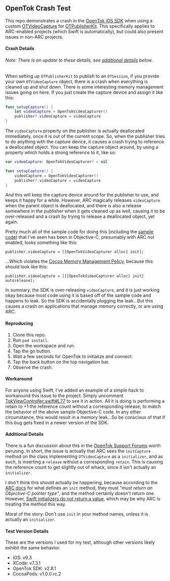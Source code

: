 ## OpenTok Crash Test

This repo demonstrates a crash in the [OpenTok iOS SDK](https://www.tokbox.com/developer/sdks/ios/) when using a custom [OTVideoCapture](https://tokbox.com/developer/sdks/ios/reference/Protocols/OTVideoCapture.html) for [OTPublisherKit](https://www.tokbox.com/developer/sdks/ios/reference/Classes/OTPublisherKit.html#//api/name/videoCapture]). This specifically applies to ARC-enabled projects (which Swift is automatically), but could also present issues in non-ARC projects.

#### Crash Details

###### Note: There is an update to these details, see [additional details](#additional-details) below.

When setting up `OTPublisherKit` to publish to an `OTSession`, if you provide your own `OTVideoCapture` object, there is a crash when everything is cleaned up and shut down. There is some interesting memory management issues going on here. If you just create the capture device and assign it like this:

```swift
func setupCapture() {
    let videoCapture = OpenTokVideoCapturer()
    publisher?.videoCapture = videoCapture
}
```

The `videoCapture` property on the publisher is actually deallocated immediately, once it is out of the current scope. So, when the publisher tries to do anything with the capture device, it causes a crash trying to reference a deallocated object. You can keep the capture object around, by using a property which holds a strong reference to it, like so:

```swift
var videoCapture: OpenTokVideoCapturer? = nil

func setupCapture() {
    videoCapture = OpenTokVideoCapturer()
    publisher?.videoCapture = videoCapture
}
```

And this will keep the capture device around for the publisher to use, and keeps it happy for a while. However, ARC magically releases `videoCapture` when the parent object is deallocated, and there is also a release somewhere in the publisher when it gets cleaned up as well, causing it to be over-released and a crash by trying to release a deallocated object, yet again.

Pretty much all of the sample code for doing this (including the [sample code](https://github.com/opentok/learning-opentok-ios/blob/video-capturer-basic/LearningOpenTok/ViewController.m#L131)) that I've seen has been in Objective-C, presumably with ARC not enabled, looks something like this:

```objc
publisher.videoCapture = [[OpenTokVideoCapturer alloc] init];
```

...Which violates the [Cocoa Memory Management Policy](https://developer.apple.com/library/mac/documentation/Cocoa/Conceptual/MemoryMgmt/Articles/mmRules.html), because this should look like this:

```objc
publisher.videoCapture = [[[OpenTokVideoCapturer alloc] init] autorelease];
```

In summary, the SDK is over-releasing `videoCapture`, and it is just working okay because most code using it is based off of the sample code and happens to leak. So the SDK is accidentally plugging the leak...But this causes a crash on applications that manage memory correctly, or are using ARC.

#### Reproducing

1. Clone this repo.
2. Run `pod install`.
3. Open the workspace and run.
4. Tap the go button.
5. Wait a few seconds for OpenTok to initialize and connect.
6. Tap the back button on the top navigation bar.
7. Observe the crash.

#### Workaround

For anyone using Swift, I've added an example of a simple hack to workaround this issue to the project. Simply uncomment [TokViewController.swift#L77](https://github.com/dbburgess/opentok-crash-test/blob/master/OpenTok-Crash-Test/TokViewController.swift#L77) to see it in action. All it is doing is performing a retain to +1 the reference count without a corresponding release, to match the behavior of the above sample Objective-C code. In any other circumstance, this would result in a memory leak...So be conscious of that if this bug gets fixed in a newer version of the SDK.

#### Additional Details

There is a fun discussion about this in the [OpenTok Support Forums](https://support.tokbox.com/hc/en-us/community/posts/206712006-OpenTok-Crash-when-using-custom-OTVideoCapture-for-OTPublisherKit-) worth perusing. In short, the issue is actually that ARC sees the `initCapture` method on the class implementing `OTVideoCapture` as a `initializer`, and as such, is inserting a `release` without a corresponding `retain`. This is causing the reference count to get slightly out of whack, since it isn't actually an `initializer`.

I don't think this should actually be happening, because according to the [ARC docs](http://clang.llvm.org/docs/AutomaticReferenceCounting.html#method-families) for what defines an `init` method, they must _"must return an Objective-C pointer type"_, and the method certainly doesn't return one. However, [Swift initializers do not return a value](https://developer.apple.com/library/ios/documentation/Swift/Conceptual/Swift_Programming_Language/Initialization.html), which may be why ARC is treating the method this way.

Moral of the story: Don't use `init` in your method names, unless it is actually an `initializer`.

#### Test Version Details

These are the versions I used for my test, although other versions likely exhibit the same behavior.

* iOS: v9.3
* XCode: v7.3.1
* OpenTok SDK: v2.8.1
* CocoaPods: v1.0.0.rc.2

